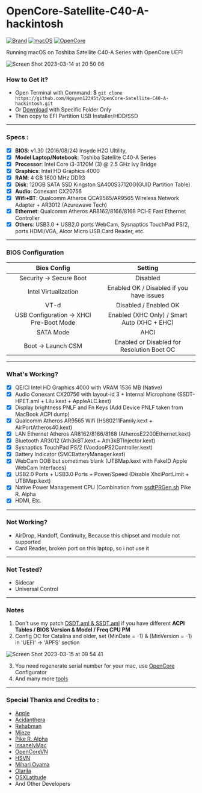# OpenCore-Satellite-C40-A-hackintosh

[![Brand](https://img.shields.io/badge/Satellite-C40A-yellow?style=flat&logo=toshiba)](https://www.toshiba.com/)
[![macOS](https://img.shields.io/badge/macOS-Catalina_v10.15.7-red?style=flat&logo=apple)](https://www.apple.com/macos/catalina/)
[![OpenCore](https://img.shields.io/badge/OpenCore-v0.9.0-blue?style=flat&logo=okta)](https://github.com/acidanthera/OpenCorePkg)

Running macOS on Toshiba Satellite C40-A Series with OpenCore UEFI
 
![Screen Shot 2023-03-14 at 20 50 06](https://user-images.githubusercontent.com/108976381/225186116-4082acbc-4423-4b14-b889-ddf82fc87876.png)

 
### How to Get it?

- Open Terminal with Command: $ `git clone https://github.com/Nguyen12345t/OpenCore-Satellite-C40-A-hackintosh.git`
- Or [Download](https://github.com/Nguyen12345t/OpenCore-Satellite-C40-A-hackintosh/archive/refs/heads/main.zip) with Specific Folder Only
- Then copy to EFI Partition USB Installer/HDD/SSD
 
--------------------------------------------------------------------------------------------
 
### Specs :

- [x] <b>BIOS</b>: v1.30 (2016/08/24) Insyde H2O Ultility,
- [x] <b>Model Laptop/Notebook</b>: Toshiba Satellite C40-A Series
- [x] <b>Processor</b>: Intel Core i3-3120M (3) @ 2.5 GHz Ivy Bridge
- [x] <b>Graphics</b>: Intel HD Graphics 4000
- [x] <b>RAM</b>: 4 GB 1600 MHz DDR3
- [x] <b>Disk</b>: 120GB SATA SSD Kingston SA400S37120G(GUID Partition Table)
- [x] <b>Audio</b>: Conexant CX20756
- [x] <b>Wifi+BT</b>: Qualcomm Atheros QCA9565/AR9565 Wireless Network Adapter + AR3012 (Azurewave Tech)
- [x] <b>Ethernet</b>: Qualcomm Atheros AR8162/8166/8168 PCI-E Fast Ethernet Controller
- [x] <b>Others</b>: USB3.0 + USB2.0 ports WebCam, Sysnaptics TouchPad PS/2, ports HDMI/VGA, Alcor Micro USB Card Reader, etc.

--------------------------------------------------------------------------------------------

### BIOS Configuration

Bios Config | Setting 
:---:| :---:
Security -> Secure Boot | Disabled
Intel Virtualization    | Enabled OK / Disabled if you have issues
VT-d | Disabled / Enabled OK
USB Configuration -> XHCI Pre-Boot Mode | Enabled (XHC Only) / Smart Auto (XHC + EHC)
SATA Mode | AHCI
Boot -> Launch CSM | Enabled or Disabled for Resolution Boot OC
 
--------------------------------------------------------------------------------------------
 
### What's Working?

- [x] QE/CI Intel HD Graphics 4000 with VRAM 1536 MB (Native)
- [x] Audio Conexant CX20756 with layout-id 3 + Internal Microphone (SSDT-HPET.aml + Lilu.kext + AppleALC.kext)
- [x] Display brightness PNLF and Fn Keys (Add Device PNLF taken from MacBook ACPI dump)
- [x] Qualcomm Atheros AR9565 Wifi (HS80211Family.kext + AirPortAtheros40.kext)
- [x] LAN Ethernet Atheros AR8162/8166/8168 (AtherosE2200Ethernet.kext)
- [x] Bluetooth AR3012 (Ath3kBT.kext + Ath3kBTInjector.kext)
- [x] Sysnaptics TouchPad PS/2 (VoodooPS2Controller.kext)
- [x] Battery Indicator (SMCBatteryManager.kext)
- [x] WebCam OOB but sometimes blank (UTBMap.kext with FakeID Apple WebCam Interfaces)
- [x] USB2.0 Ports + USB3.0 Ports + Power/Speed (Disable XhciPortLimit + UTBMap.kext)
- [x] Native Power Management CPU (Combination from [ssdtPRGen.sh](https://github.com/Piker-Alpha/ssdtPRGen.sh) Pike R. Alpha
- [x] HDMI, Etc.
 
--------------------------------------------------------------------------------------------
 
### Not Working?

- AirDrop, Handoff, Continuity, Because this chipset and module not supported
- Card Reader, broken port on this laptop, so i not use it

--------------------------------------------------------------------------------------------

### Not Tested?
 
 - Sidecar
 - Universal Control
 
--------------------------------------------------------------------------------------------
 
### Notes

1. Don't use my patch [DSDT.aml & SSDT.aml](https://github.com/Nguyen12345t/OpenCore-Satellite-C40-A-hackintosh/tree/main/OC/ACPI) if you have different <b>ACPI Tables / BIOS Version & Model / Freq CPU PM</b>
2. Config OC for Catalina and older, set (MinDate = -1) & (MinVersion = -1) in 'UEFI' -> 'APFS' section

![Screen Shot 2023-03-15 at 09 54 41](https://user-images.githubusercontent.com/108976381/225193292-d7be51be-3918-424e-ad7e-d0ab24b8bd61.png)

3. You need regenerate serial number for your mac, use [OpenCore](https://mackie100projects.altervista.org/download-opencore-configurator/) Configurator
4. And many more [tools](https://github.com/Nguyen12345t/OpenCore-Satellite-C40-A-hackintosh/tree/main/Tools)

--------------------------------------------------------------------------------------------
 
### Special Thanks and Credits to :

- [Apple](https://www.apple.com)
- [Acidanthera](https://github.com/acidanthera)
- [Rehabman](https://github.com/RehabMan)
- [Mieze](https://github.com/Mieze)
- [Pike R. Alpha](https://github.com/Piker-Alpha)
- [InsanelyMac](https://www.insanelymac.com)
- [OpenCoreVN](https://www.facebook.com/groups/hackintosh.vietnam)
- [HSVN](https://www.facebook.com/groups/hackintoshsvn)
- [Mihari Oyama](https://www.facebook.com/unicornhack)
- [Olarila](http://olarila.com)
- [OSXLatitude](https://osxlatitude.com)
- And Other Developers
